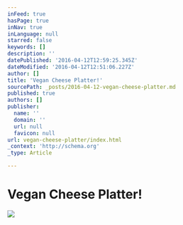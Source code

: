 ```yaml
---
inFeed: true
hasPage: true
inNav: true
inLanguage: null
starred: false
keywords: []
description: ''
datePublished: '2016-04-12T12:59:25.345Z'
dateModified: '2016-04-12T12:51:06.227Z'
author: []
title: 'Vegan Cheese Platter!'
sourcePath: _posts/2016-04-12-vegan-cheese-platter.md
published: true
authors: []
publisher:
  name: ''
  domain: ''
  url: null
  favicon: null
url: vegan-cheese-platter/index.html
_context: 'http://schema.org'
_type: Article

---
```

# Vegan Cheese Platter!
![](https://the-grid-user-content.s3-us-west-2.amazonaws.com/372e29aa-1124-4930-a2cb-f5f42b36bd3a.png)